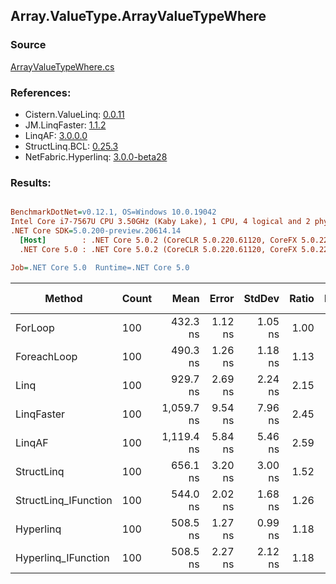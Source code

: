 ﻿## Array.ValueType.ArrayValueTypeWhere

### Source
[ArrayValueTypeWhere.cs](../LinqBenchmarks/Array/ValueType/ArrayValueTypeWhere.cs)

### References:
- Cistern.ValueLinq: [0.0.11](https://www.nuget.org/packages/Cistern.ValueLinq/0.0.11)
- JM.LinqFaster: [1.1.2](https://www.nuget.org/packages/JM.LinqFaster/1.1.2)
- LinqAF: [3.0.0.0](https://www.nuget.org/packages/LinqAF/3.0.0.0)
- StructLinq.BCL: [0.25.3](https://www.nuget.org/packages/StructLinq.BCL/0.25.3)
- NetFabric.Hyperlinq: [3.0.0-beta28](https://www.nuget.org/packages/NetFabric.Hyperlinq/3.0.0-beta28)

### Results:
``` ini

BenchmarkDotNet=v0.12.1, OS=Windows 10.0.19042
Intel Core i7-7567U CPU 3.50GHz (Kaby Lake), 1 CPU, 4 logical and 2 physical cores
.NET Core SDK=5.0.200-preview.20614.14
  [Host]        : .NET Core 5.0.2 (CoreCLR 5.0.220.61120, CoreFX 5.0.220.61120), X64 RyuJIT
  .NET Core 5.0 : .NET Core 5.0.2 (CoreCLR 5.0.220.61120, CoreFX 5.0.220.61120), X64 RyuJIT

Job=.NET Core 5.0  Runtime=.NET Core 5.0  

```
|               Method | Count |       Mean |   Error |  StdDev | Ratio | RatioSD |  Gen 0 | Gen 1 | Gen 2 | Allocated |
|--------------------- |------ |-----------:|--------:|--------:|------:|--------:|-------:|------:|------:|----------:|
|              ForLoop |   100 |   432.3 ns | 1.12 ns | 1.05 ns |  1.00 |    0.00 |      - |     - |     - |         - |
|          ForeachLoop |   100 |   490.3 ns | 1.26 ns | 1.18 ns |  1.13 |    0.00 |      - |     - |     - |         - |
|                 Linq |   100 |   929.7 ns | 2.69 ns | 2.24 ns |  2.15 |    0.01 | 0.0381 |     - |     - |      80 B |
|           LinqFaster |   100 | 1,059.7 ns | 9.54 ns | 7.96 ns |  2.45 |    0.02 | 2.8896 |     - |     - |    6048 B |
|               LinqAF |   100 | 1,119.4 ns | 5.84 ns | 5.46 ns |  2.59 |    0.02 |      - |     - |     - |         - |
|           StructLinq |   100 |   656.1 ns | 3.20 ns | 3.00 ns |  1.52 |    0.01 | 0.0153 |     - |     - |      32 B |
| StructLinq_IFunction |   100 |   544.0 ns | 2.02 ns | 1.68 ns |  1.26 |    0.00 |      - |     - |     - |         - |
|            Hyperlinq |   100 |   508.5 ns | 1.27 ns | 0.99 ns |  1.18 |    0.00 |      - |     - |     - |         - |
|  Hyperlinq_IFunction |   100 |   508.5 ns | 2.27 ns | 2.12 ns |  1.18 |    0.00 |      - |     - |     - |         - |
